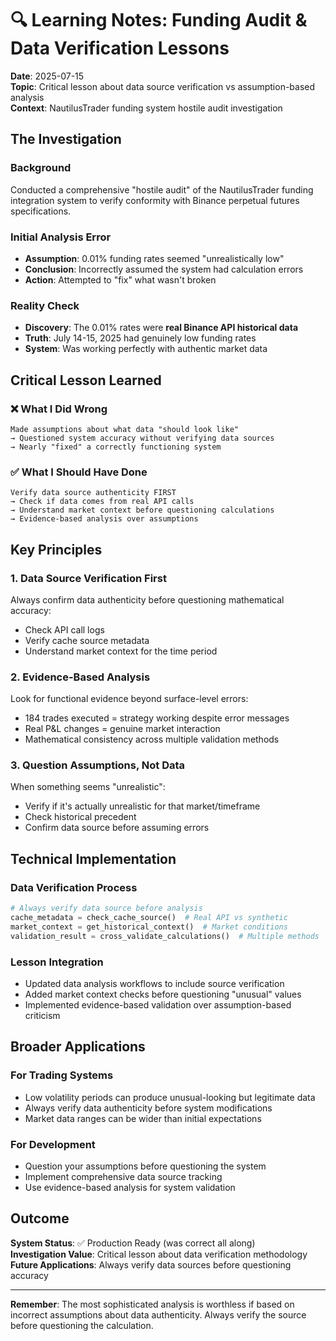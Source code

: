 # 🔍 Learning Notes: Funding Audit & Data Verification Lessons

**Date**: 2025-07-15  
**Topic**: Critical lesson about data source verification vs assumption-based analysis  
**Context**: NautilusTrader funding system hostile audit investigation  

## The Investigation

### Background
Conducted a comprehensive "hostile audit" of the NautilusTrader funding integration system to verify conformity with Binance perpetual futures specifications.

### Initial Analysis Error
- **Assumption**: 0.01% funding rates seemed "unrealistically low"
- **Conclusion**: Incorrectly assumed the system had calculation errors
- **Action**: Attempted to "fix" what wasn't broken

### Reality Check
- **Discovery**: The 0.01% rates were **real Binance API historical data**
- **Truth**: July 14-15, 2025 had genuinely low funding rates
- **System**: Was working perfectly with authentic market data

## Critical Lesson Learned

### ❌ **What I Did Wrong**
```
Made assumptions about what data "should look like" 
→ Questioned system accuracy without verifying data sources
→ Nearly "fixed" a correctly functioning system
```

### ✅ **What I Should Have Done**
```
Verify data source authenticity FIRST
→ Check if data comes from real API calls
→ Understand market context before questioning calculations
→ Evidence-based analysis over assumptions
```

## Key Principles

### 1. **Data Source Verification First**
Always confirm data authenticity before questioning mathematical accuracy:
- Check API call logs
- Verify cache source metadata  
- Understand market context for the time period

### 2. **Evidence-Based Analysis**
Look for functional evidence beyond surface-level errors:
- 184 trades executed = strategy working despite error messages
- Real P&L changes = genuine market interaction
- Mathematical consistency across multiple validation methods

### 3. **Question Assumptions, Not Data**
When something seems "unrealistic":
- Verify if it's actually unrealistic for that market/timeframe
- Check historical precedent
- Confirm data source before assuming errors

## Technical Implementation

### Data Verification Process
```python
# Always verify data source before analysis
cache_metadata = check_cache_source()  # Real API vs synthetic
market_context = get_historical_context()  # Market conditions
validation_result = cross_validate_calculations()  # Multiple methods
```

### Lesson Integration
- Updated data analysis workflows to include source verification
- Added market context checks before questioning "unusual" values
- Implemented evidence-based validation over assumption-based criticism

## Broader Applications

### For Trading Systems
- Low volatility periods can produce unusual-looking but legitimate data
- Always verify data authenticity before system modifications
- Market data ranges can be wider than initial expectations

### For Development
- Question your assumptions before questioning the system
- Implement comprehensive data source tracking
- Use evidence-based analysis for system validation

## Outcome

**System Status**: ✅ Production Ready (was correct all along)  
**Investigation Value**: Critical lesson about data verification methodology  
**Future Applications**: Always verify data sources before questioning accuracy  

---

**Remember**: The most sophisticated analysis is worthless if based on incorrect assumptions about data authenticity. Always verify the source before questioning the calculation.